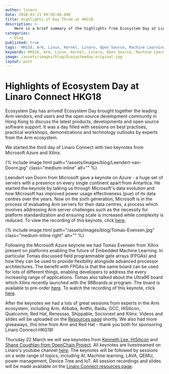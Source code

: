 ```yaml
---
author: linaro
date: 2018-03-21 09:50:00.000
title: Highlights of Day Three at HKG18
description: >-
    Here is a brief summary of the highlights from Ecosystem Day at Linaro Connect HKG18.
categories:
  - blog
published: true
tags: 'HKG18, Arm, Linux, Kernel, Linaro, Open Source, Machine Learning, AI, 96Boards, Cloud, Edge Computing, Microsoft, Microsoftazure, Xilinx, FPGA, Data centre, Hyper Scale, X96'
keywords: HKG18, Arm, Linux, Kernel, Linaro, Open Source, Machine Learning, AI, 96Boards, Cloud, Edge Computing, Microsoft, Microsoftazure, Xilinx, FPGA, Data centre, Hyper Scale, X96
image: /assets/images/blog/Ecosystemday-original.jpg
layout: post
---
```

# Highlights of Ecosystem Day at Linaro Connect HKG18

Ecosystem Day has arrived! Ecosystem Day brought together the leading Arm vendors, end users and the open source development community in Hong Kong to discuss the latest products, developments and open source software support. It was a day filled with sessions on best practises, practical workshops, demonstrations and technology outlooks by experts from the Arm ecosystem.

We started the third day of Linaro Connect with two keynotes from Microsoft Azure and Xilinx.

{% include image.html path="/assets/images/blog/Leendert-van-Doorn.jpg"  class="medium-inline"  alt="" %}

Leendert van Doorn from Microsoft gave a keynote on Azure - a huge set of servers with a presence on every single continent apart from Antartica. He started the keynote by talking us through Microsoft's data evolution and how Microsoft has improved power usage effectiveness (pue) of its data centres over the years. Now on the sixth generation, Microsoft is in the process of evaluating Arm servers for their data centres, a process which involves addressing Arm server challenges such as the necessity for platform standardization and ensuring scale is increased while complexity is reduced. To view the recording of this keynote, click [here](https://www.youtube.com/watch?v=dOze8UKIuNU).

{% include image.html path="/assets/images/blog/Tomas-Evensen.jpg"  class="medium-inline right"  alt="" %}

Following the Microsoft Azure keynote we had Tomas Evensen from Xilinx present on platforms enabling the future of Embedded Machine Learning. In particular Tomas discussed field programmable gate arrays (FPGAs) and how they can be used to provide flexibility alongside advanced processor architectures. The benefit with FPGAs is that the same board can be used for lots of different things, enabling developers to address the every increasing range of applications. Tomas also talked about the Ultra96 board which Xilinx recently launched with the 96Boards.ai program. The board is available to pre-order [here](https://www.96boards.org/product/ultra96/). To watch the recording of this keynote, click [here](https://www.youtube.com/watch?v=dOze8UKIuNU).

After the keynotes we had a lots of great sessions from experts in the Arm ecosystem, including Arm, Alibaba, Antfin, Baidu, GCC, HiSilicon, Qualcomm, Red Hat, Renessas, Shippable, Socionext and Xilinx. Videos and slides will be uploaded on the [Resources page](https://connect.linaro.org/hkg18/resources/) shortly. We also had more giveaways, this time from Arm and Red Hat - thank you both for sponsoring Linaro Connect HKG18!

Thursday 22 March we will see keynotes from [Kenneth Lee, HiSilicon](https://connect.linaro.org/resources/hkg18#kenneth-lee) and [Shane Coughlan from OpenChain Project](https://connect.linaro.org/resources/hkg18#shane-coughlan). All keynotes are livestreamed on Linaro's youtube channel [here](https://www.youtube.com/channel/UCAl2MfCBjH5y0nIym0ujHfg/live). The keynotes will be followed by sessions on a wide range of topics, including AI, Machine learning, LAVA, QEMU, power management, Device Tree and IoT. All session recordings and slides will be made available on the [Linaro Connect resources page](https://connect.linaro.org/hkg18/resources/).
